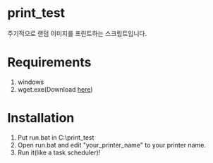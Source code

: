 # print_test
주기적으로 랜덤 이미지를 프린트하는 스크립트입니다.

# Requirements
1. windows
2. wget.exe(Download [here](https://eternallybored.org/misc/wget/))

# Installation
1. Put run.bat in C:\print_test
2. Open run.bat and edit "your_printer_name" to your printer name.
3. Run it(like a task scheduler)!
